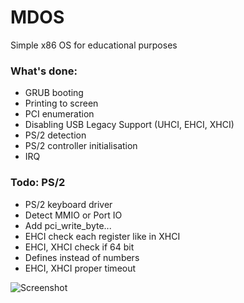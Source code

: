 # MDOS
Simple x86 OS for educational purposes

### What's done:
+ GRUB booting
+ Printing to screen
+ PCI enumeration
+ Disabling USB Legacy Support (UHCI, EHCI, XHCI)
+ PS/2 detection
+ PS/2 controller initialisation
+ IRQ

### Todo: PS/2
+ PS/2 keyboard driver
+ Detect MMIO or Port IO
+ Add pci_write_byte...
+ EHCI check each register like in XHCI
+ EHCI, XHCI check if 64 bit
+ Defines instead of numbers
+ EHCI, XHCI proper timeout

![Screenshot](http://parafiazelechlinek.pl/milosz/mdos.png#2 "MDOS")
